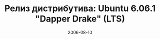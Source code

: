 ---
layout: post
title: "Релиз дистрибутива: Ubuntu 6.06.1 \"Dapper Drake\" (LTS)"
date: 2006-08-10   
---
